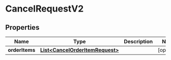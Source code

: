 
# CancelRequestV2

## Properties
Name | Type | Description | Notes
------------ | ------------- | ------------- | -------------
**orderItems** | [**List&lt;CancelOrderItemRequest&gt;**](CancelOrderItemRequest.md) |  |  [optional]



